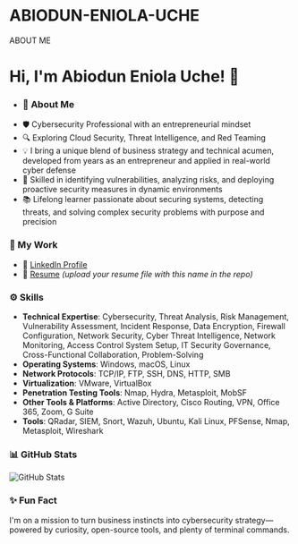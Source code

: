 # ABIODUN-ENIOLA-UCHE
ABOUT ME
# Hi, I'm Abiodun Eniola Uche! 👋  

- ### 💼 About Me
- 🛡️ Cybersecurity Professional with an entrepreneurial mindset  
- 🔍 Exploring Cloud Security, Threat Intelligence, and Red Teaming  
- 💡 I bring a unique blend of business strategy and technical acumen, developed from years as an entrepreneur and applied in real-world cyber defense  
- 🧠 Skilled in identifying vulnerabilities, analyzing risks, and deploying proactive security measures in dynamic environments  
- 📚 Lifelong learner passionate about securing systems, detecting threats, and solving complex security problems with purpose and precision  

### 🔗 My Work
- 💼 [LinkedIn Profile](https://www.linkedin.com/in/abiodun-uche)  
- 📄 [Resume](./Abiodun_Uche_Resume.pdf) *(upload your resume file with this name in the repo)*

### ⚙️ Skills
- **Technical Expertise**: Cybersecurity, Threat Analysis, Risk Management, Vulnerability Assessment, Incident Response, Data Encryption, Firewall Configuration, Network Security, Cyber Threat Intelligence, Network Monitoring, Access Control System Setup, IT Security Governance, Cross-Functional Collaboration, Problem-Solving  
- **Operating Systems**: Windows, macOS, Linux  
- **Network Protocols**: TCP/IP, FTP, SSH, DNS, HTTP, SMB  
- **Virtualization**: VMware, VirtualBox  
- **Penetration Testing Tools**: Nmap, Hydra, Metasploit, MobSF  
- **Other Tools & Platforms**: Active Directory, Cisco Routing, VPN, Office 365, Zoom, G Suite  
 - **Tools**: QRadar, SIEM, Snort, Wazuh, Ubuntu, Kali Linux, PFSense, Nmap, Metasploit, Wireshark

### 📊 GitHub Stats
![GitHub Stats](https://github-readme-stats.vercel.app/api?username=UCHEENNY&show_icons=true&theme=radical)

### ✨ Fun Fact
I'm on a mission to turn business instincts into cybersecurity strategy—powered by curiosity, open-source tools, and plenty of terminal commands.


